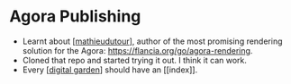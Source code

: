 # Agora Publishing

 - Learnt about [[mathieudutour]], author of the most promising rendering solution for the Agora: https://flancia.org/go/agora-rendering.
 - Cloned that repo and started trying it out. I think it can work.
 - Every [[digital garden]] should have an [[index]].


[//begin]: # "Autogenerated link references for markdown compatibility"
[mathieudutour]: mathieudutour "Mathieudutour"
[digital garden]: digital-garden "Digital Garden"
[//end]: # "Autogenerated link references"